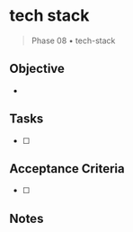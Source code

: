 # tech stack

> Phase 08 • tech-stack

## Objective
- 

## Tasks
- [ ] 

## Acceptance Criteria
- [ ] 

## Notes

